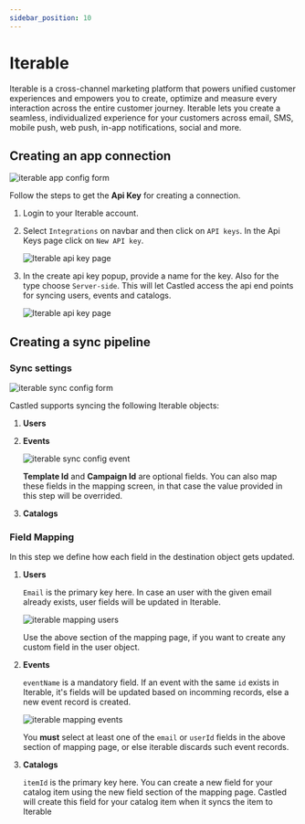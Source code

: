 ```yaml
---
sidebar_position: 10
---
```


# Iterable

Iterable is a cross-channel marketing platform that powers unified customer experiences and empowers you to create, optimize and measure every interaction across the entire customer journey. Iterable lets you create a seamless, individualized experience for your customers across email, SMS, mobile push, web push, in-app notifications, social and more.

## Creating an app connection

![iterable app config form](/img/screens/destinations/iterable/app_config.png)

Follow the steps to get the **Api Key** for creating a connection.

1. Login to your Iterable account.
2. Select `Integrations` on navbar and then click on `API keys`. In the Api Keys page click on `New API key`.

   ![Iterable api key page](/img/screens/destinations/iterable/iterable_api_key_page.png)

3. In the create api key popup, provide a name for the key. Also for the type choose `Server-side`. This will let Castled access the api end points for syncing users, events and catalogs.

   ![Iterable api key page](/img/screens/destinations/iterable/iterable_api_key_type.png)

## Creating a sync pipeline

### Sync settings

![iterable sync config form](/img/screens/destinations/iterable/sync_config_1.png)

Castled supports syncing the following Iterable objects:

1. **Users**
2. **Events**

   ![iterable sync config event](/img/screens/destinations/iterable/sync_config_events.png)

   **Template Id** and **Campaign Id** are optional fields. You can also map these fields in the mapping screen, in that case the value provided in this step will be overrided.

3. **Catalogs**

### Field Mapping

In this step we define how each field in the destination object gets updated.

1.  **Users**

    `Email` is the primary key here. In case an user with the given email already exists, user fields will be updated in Iterable.

    ![iterable mapping users](/img/screens/destinations/iterable/mapping_users.png)

    Use the above section of the mapping page, if you want to create any custom field in the user object.

2.  **Events**

    `eventName` is a mandatory field. If an event with the same `id` exists in Iterable, it's fields will be updated based on incomming records, else a new event record is created.

    ![iterable mapping events](/img/screens/destinations/iterable/mapping_events.png)

    You **must** select at least one of the `email` or `userId` fields in the above section of mapping page, or else iterable discards such event records.

3.  **Catalogs**

    `itemId` is the primary key here. You can create a new field for your catalog item using the new field section of the mapping page. Castled will create this field for your catalog item when it syncs the item to Iterable
